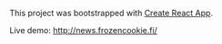 This project was bootstrapped with [Create React App](https://github.com/facebookincubator/create-react-app).

Live demo: http://news.frozencookie.fi/
